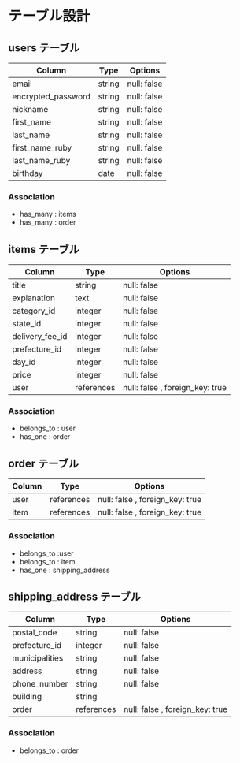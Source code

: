 # テーブル設計

## users テーブル

| Column   | Type   | Options     |
| -------- | ------ | ----------- |
| email     | string | null: false |
| encrypted_password    | string | null: false |
| nickname | string | null: false |
| first_name | string | null: false |
| last_name | string | null: false |
| first_name_ruby | string | null: false |
| last_name_ruby | string | null: false |
| birthday     | date | null: false |

### Association

- has_many : items
- has_many : order

## items テーブル

| Column | Type   | Options     |
| ------ | ------ | ----------- |
| title   | string | null: false |
| explanation   | text | null: false |
| category_id     | integer | null: false |
| state_id    | integer | null: false |
| delivery_fee_id   | integer | null: false |
| prefecture_id   | integer | null: false |
| day_id   | integer | null: false |
| price    | integer | null: false |
| user | references | null: false , foreign_key: true | 

### Association

- belongs_to : user
- has_one : order

## order テーブル

| Column | Type   | Options     |
| ------ | ------ | ----------- |
| user | references | null: false , foreign_key: true |
| item | references | null: false , foreign_key: true |

### Association

- belongs_to :user
- belongs_to : item
- has_one : shipping_address

## shipping_address テーブル

| Column | Type   | Options     |
| ------ | ------ | ----------- |
| postal_code   | string | null: false |
| prefecture_id   | integer | null: false |
| municipalities     | string | null: false |
| address    | string | null: false |
| phone_number   | string | null: false |
| building   | string |
| order | references | null: false , foreign_key: true |

### Association

- belongs_to : order